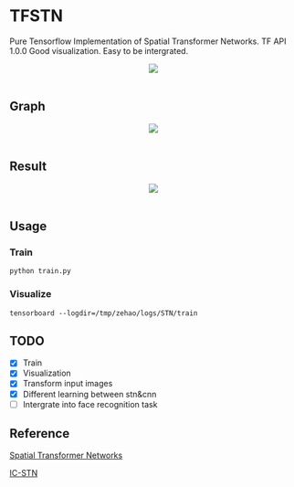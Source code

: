 # TFSTN
Pure Tensorflow Implementation of Spatial Transformer Networks. TF API 1.0.0 Good visualization. Easy to be intergrated.

<div align="center">
  <img src="http://i.imgur.com/gfqLV3f.png"><br><br>
</div>

## Graph
<div align="center">
<img src="https://github.com/Zehaos/TFSTN/blob/master/graph.png"><br><br>
</div>

## Result
<div align="center">
<img src="https://github.com/Zehaos/TFSTN/blob/master/img_summary.png"><br><br>
</div>

## Usage

### Train
```
python train.py
```

### Visualize
```
tensorboard --logdir=/tmp/zehao/logs/STN/train
```

## TODO
- [x] Train
- [x] Visualization
- [x] Transform input images
- [x] Different learning between stn&cnn
- [ ] Intergrate into face recognition task

## Reference
[Spatial Transformer Networks](https://arxiv.org/pdf/1506.02025.pdf)

[IC-STN](https://github.com/ericlin79119/IC-STN)
